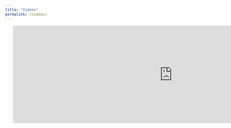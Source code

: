 ```yaml
---
title: "Videos"
permalink: /videos/
---
```


<center>
  <div style="width:90%">
    <div style="float:left;width:48%">
      <iframe
        width="560"
        height="315"
        src="https://www.youtube.com/embed/RbmkOJmka8M"
        frameborder="0"
        allow="accelerometer; autoplay; encrypted-media; gyroscope; picture-in-picture"
        allowfullscreen>
      </iframe>
    </div>
    <div style="float:right;width:48%">
      <iframe
        width="560"
        height="315"
        src="https://www.youtube.com/embed/BphBnisGWT0"
        frameborder="0"
        allow="accelerometer; autoplay; encrypted-media; gyroscope; picture-in-picture"
        allowfullscreen>
      </iframe>
    </div>
  </div>
</center>
